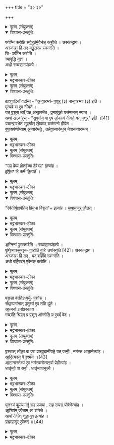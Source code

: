 +++
title = "३० ३०"

+++
<div class="js_include" url="/vedAH_yajuH/taittirIyam/saMhitA/sarva-prastutiH/6/3/08"  newLevelForH1="1" includeTitle="true">


<details><summary>मूलम् (संयुक्तम्)</summary>

पर्य॑ग्नि करोति सर्व॒हुत॑मे॒वैन॑ङ्करो॒त्यस्क॑न्दा॒यास्क॑न्न॒ꣳ॒ हि तद्यद्धु॒तस्य॒ स्कन्द॑ति॒ त्रिᳶ पर्य॑ग्नि करोति॒ त्र्या॑वृ॒द्धि य॒ज्ञोऽथो॒ रख्ष॑सा॒मप॑हत्यै
</details>

<details open><summary>विश्वास-प्रस्तुतिः</summary>

पर्य॑ग्नि करोति सर्व॒हुत॑मे॒वैन॑ङ् करो॒ति । अस्क॑न्दा॒य ।  
अस्क॑न्न॒ꣳ॒ हि तद् यद्धु॒तस्य॒ स्कन्द॑ति ।  
त्रिᳶ पर्य॑ग्नि करोति ।  
त्र्या॑वृ॒द्धि य॒ज्ञः ।  
अथो॒ रख्ष॑सा॒मप॑हत्यै ।  
</details>

<details><summary>मूलम्</summary>

पर्य॑ग्नि करोति सर्व॒हुत॑मे॒वैन॑ङ् करो॒ति । अस्क॑न्दा॒य ।  
अस्क॑न्न॒ꣳ॒ हि तद् यद्धु॒तस्य॒ स्कन्द॑ति ।  
त्रिᳶ पर्य॑ग्नि करोति ।  
त्र्या॑वृ॒द्धि य॒ज्ञः ।  
अथो॒ रख्ष॑सा॒मप॑हत्यै ।  
</details>

<details><summary>भट्टभास्कर-टीका</summary>

1पर्यग्नीत्यादि ॥ परितोग्निर्यस्मिन् कर्मणि स पर्यग्निः । पशुमेवैते यथा पशुयूपाहवनीयशामित्रचात्वालान्यन्तर्भवन्ति तथाऽऽहवनीयादुल्मुकमादाय त्रिःप्रदक्षिणं परियन्ति [र्येति] सर्वहुतमेव पशुं करोति, न किंचिदप्यस्य हीयते । ततश्चास्कन्दाय स्कन्नदोषाभावार्थं भवति । कथमित्याह - अस्कन्नं हीत्यादि । पर्यग्निकरणेन सर्वमिदमग्नौ हुतप्रायं क्रियते; यच्च हुतस्य निवृत्तप्रयोजनस्य स्कन्दति अस्कन्नमेव तत् । न तत्र स्कन्नदोषः । त्रिरिति संख्याविधिः । गतः ॥
</details>

<details><summary>मूलम् (संयुक्तम्)</summary>

ब्रह्मवा॒दिनो॑ वदन्त्यन्वा॒रभ्य॑ᳶ प॒शू (३) र्नान्वा॒रभ्या (३) इति॑ मृ॒त्यवे॒ वा ए॒ष नी॑यते॒ यत्प॒शुस्तय्ँयद॑न्वा॒रभे॑त प्र॒मायु॑को॒ यज॑मानस्स्या॒दथो॒ खल्वा॑हुस्सुव॒र्गाय॒ वा ए॒ष लो॒काय॑ नीयते॒ यत् [41]  
प॒शुरिति॒ यन्नान्वा॒रभे॑त सुव॒र्गाल्लो॒काद्यज॑मानो हीयेत वपा॒श्रप॑णीभ्याम॒न्वार॑भते॒ तन्नेवा॒न्वार॑ब्ध॒न्नेवान॑न्वारब्ध॒म्
</details>

<details open><summary>विश्वास-प्रस्तुतिः</summary>

ब्रह्मवा॒दिनो॑ वदन्ति -
"अ॒न्वा॒रभ्य॑ᳶ प॒शूर् (३) नान्वा॒रभ्या (३) इति॑ ।  
मृ॒त्यवे॒ वा ए॒ष नी॑यते ।  
यत् प॒शुस् तय्ँ यत् अ॑न्वा॒रभे॑त , प्र॒मायु॑को॒ यज॑मानस् स्यात् ।  
अथो॒ खल्वा॑हुस् -
"सुव॒र्गाय॒ वा ए॒ष लो॒काय॑ नीयते॒ यत् प॒शुर्" इति॑ ।[41]  
यन्नान्वा॒रभे॑त सुव॒र्गाल् लो॒काद् यज॑मानो हीयेत ।  
व॒पा॒श्रप॑णीभ्याम् अ॒न्वार॑भते॒ , तन्नेवा॒न्वार॑ब्ध॒न् नेवान॑न्वारब्धम् ।  
</details>

<details><summary>मूलम्</summary>

ब्रह्मवा॒दिनो॑ वदन्ति -
"अ॒न्वा॒रभ्य॑ᳶ प॒शूर् (३) नान्वा॒रभ्या (३) इति॑ ।  
मृ॒त्यवे॒ वा ए॒ष नी॑यते ।  
यत् प॒शुस् तय्ँ यत् अ॑न्वा॒रभे॑त , प्र॒मायु॑को॒ यज॑मानस् स्यात् ।  
अथो॒ खल्वा॑हुस् -
"सुव॒र्गाय॒ वा ए॒ष लो॒काय॑ नीयते॒ यत् प॒शुर्" इति॑ ।[41]  
यन्नान्वा॒रभे॑त सुव॒र्गाल् लो॒काद् यज॑मानो हीयेत ।  
व॒पा॒श्रप॑णीभ्याम् अ॒न्वार॑भते॒ , तन्नेवा॒न्वार॑ब्ध॒न् नेवान॑न्वारब्धम् ।  
</details>

<details><summary>भट्टभास्कर-टीका</summary>

2ब्रह्मवादिन इत्यादि ॥ अन्वारम्भः स्पर्शः । 'विचार्यमाणानाम्' इत्युभयत्र प्लुतः । मृत्यवे इत्यादि । मृत्यवे नीयमानं पशुं यदि हस्तेनान्वारभेत मरणशीलो यजमानस्स्यात् । अथ स्वर्गाय नीयमानं पशुं यदि नान्वारभेत स्वर्गाद्धीयेत यजमानः । तस्मादुभयदोषपरिहारार्थं वपाश्रपणीभ्यामन्वारभेतैव । तद्धि हस्तेनास्पर्शनात् अन्वारब्धमिव न भवति । ताभ्यां स्पर्शनात् अनन्वारब्धमिव च न भवति । ततश्चोभयदोषाप्रसङ्ग इति ।
उभयत्र भावे निष्ठा ॥
</details>

<details><summary>मूलम् (संयुक्तम्)</summary>

उप॒ प्रेष्य॑ होतर्ह॒व्या दे॒वेभ्य॒ इत्या॑हेषि॒तꣳ हि कर्म॑ क्रि॒यते॒
</details>

<details open><summary>विश्वास-प्रस्तुतिः</summary>

"उप॒ प्रेष्य॑ होतर्ह॒व्या दे॒वेभ्य॒" इत्या॑ह ।  
इ॒षि॒तꣳ हि कर्म॑ क्रि॒यते᳚ ।  
</details>

<details><summary>मूलम्</summary>

"उप॒ प्रेष्य॑ होतर्ह॒व्या दे॒वेभ्य॒" इत्या॑ह ।  
इ॒षि॒तꣳ हि कर्म॑ क्रि॒यते᳚ ।  
</details>

<details><summary>भट्टभास्कर-टीका</summary>

3अत्राश्राव्य प्रत्याश्राविते संप्रैष उपप्रैषः । उप प्रेष्येति ॥ तत्र प्रकर्षेण इष्टतमस्य देवसमीपे ख्यापयति । संप्रैषार्थं दर्शयितुमाह - इषितमिति । इष्टं ह्येतत्कर्म पशुयागाख्यं क्रियते; तस्मादेवमाहेति ॥
</details>

<details><summary>मूलम् (संयुक्तम्)</summary>

रेव॑तीर्य॒ज्ञप॑तिम्प्रिय॒धा वि॑श॒तेत्या॑ह यथाय॒जुरे॒वैतद्
</details>

<details open><summary>विश्वास-प्रस्तुतिः</summary>

"रेव॑तीर्य॒ज्ञप॑तिम् प्रिय॒धा वि॑श॒त"+ इत्या॑ह ।
य॒था॒य॒जुर् ए॒वैतत् ।  
</details>

<details><summary>मूलम्</summary>

"रेव॑तीर्य॒ज्ञप॑तिम् प्रिय॒धा वि॑श॒त"+ इत्या॑ह ।
य॒था॒य॒जुर् ए॒वैतत् ।  
</details>

<details><summary>भट्टभास्कर-टीका</summary>

4रेवतीरिति पशुमुदञ्चं नीयमानमनुमन्त्रयते ॥ अत्र यथा यजुषा प्रार्थ्यते 'यज्ञपतिं प्रियधाऽऽविशत' 'हविषस्त्मना यज समस्य तनुवा भव' ' यज्ञे यज्ञपतिं धाः' इति तत्सर्वं तथा संपद्यते । एवमग्निना पुरस्तादित्यादि ॥
</details>

<details><summary>मूलम् (संयुक्तम्)</summary>

अ॒ग्निना॑ पु॒रस्ता॑देति॒ रख्ष॑सा॒मप॑हत्यै पृथि॒व्यास्स॒म्पृच॑ᳶ पा॒हीति॑ ब॒र्हिः [42]  
उपा᳚स्य॒त्यस्क॑न्दा॒यास्क॑न्न॒ꣳ॒ हि तद्यद्ब॒र्हिषि॒ स्कन्द॒त्यथो॑ बर्हि॒षद॑मे॒वैन॑ङ्करोति॒
</details>

<details open><summary>विश्वास-प्रस्तुतिः</summary>

अ॒ग्निना॑ पु॒रस्ता॑देति ।  रख्ष॑सा॒मप॑हत्यै ।  
पृ॒थि॒व्यास्स॒म्पृच॑ᳶ पा॒हीति॑ ब॒र्हिः उपा᳚स्य॒ति [42]। अस्क॑न्दा॒य ।  
अस्क॑न्न॒ꣳ॒ हि तद् , यद् ब॒र्हिषि॒ स्कन्द॑ति ।  
अथो॑ बर्हि॒षद॑म् ए॒वैन॑ङ् करोति ।  
</details>

<details><summary>मूलम्</summary>

अ॒ग्निना॑ पु॒रस्ता॑देति ।  रख्ष॑सा॒मप॑हत्यै ।  
पृ॒थि॒व्यास्स॒म्पृच॑ᳶ पा॒हीति॑ ब॒र्हिः उपा᳚स्य॒ति [42]। अस्क॑न्दा॒य ।  
अस्क॑न्न॒ꣳ॒ हि तद् , यद् ब॒र्हिषि॒ स्कन्द॑ति ।  
अथो॑ बर्हि॒षद॑म् ए॒वैन॑ङ् करोति ।  
</details>

<details><summary>भट्टभास्कर-टीका</summary>

5अग्रतो नीयमानेनाग्निना सहैति । शमिता पशुं नयत् आहवनीयादुल्मुकमादायाग्नीध्रो गच्छति पशोः नीयमानस्य 'पृथिव्यास्संपृचः' इति पशुनिहननस्थाने निहन्यमानाय बर्हिरुपास्यति । उपाकरणायान्यतरत् । अस्कन्दायेत्यादि । गतम् । बर्हिषदं बर्हिषि सादितंकरोति । छान्दसः सलोपः ॥
</details>

<details><summary>मूलम् (संयुक्तम्)</summary>

परा॒ङा व॑र्ततेऽध्व॒र्युᳶ प॒शोस्सं᳚ज्ञ॒प्यमा॑नात्प॒शुभ्य॑ ए॒व तन्नि ह्नु॑त आ॒त्मनोना᳚व्रस्काय॒ गच्छ॑ति॒ श्रिय॒म्प्र प॒शूना᳚प्नोति॒ य ए॒वव्ँवेद॑
</details>

<details open><summary>विश्वास-प्रस्तुतिः</summary>

परा॒ङा व॑र्ततेऽध्व॒र्युᳶ प॒शोस् ।  
सं᳚ज्ञ॒प्यमा॑नात् प॒शुभ्य॑ ए॒व तन्नि ह्नु॑ते ।  
आ॒त्मनो ऽना᳚व्रस्काय ।  
गच्छ॑ति॒ श्रिय॒म् प्र प॒शून् आ᳚प्नोति॒ य ए॒वव्ँ वेद॑ ।  
</details>

<details><summary>मूलम्</summary>

परा॒ङा व॑र्ततेऽध्व॒र्युᳶ प॒शोस् ।  
सं᳚ज्ञ॒प्यमा॑नात् प॒शुभ्य॑ ए॒व तन्नि ह्नु॑ते ।  
आ॒त्मनो ऽना᳚व्रस्काय ।  
गच्छ॑ति॒ श्रिय॒म् प्र प॒शून् आ᳚प्नोति॒ य ए॒वव्ँ वेद॑ ।  
</details>

<details><summary>भट्टभास्कर-टीका</summary>

6पराङिति ॥ हन्यमानात्पशोः पराङ्मुख आवर्त्योऽध्वर्युः । तथा सति पशुभ्यो निह्नवः अपलापः कृतो भवति नाहमस्य मारयितेति पशुभ्यः ख्यापितं भवति । तच्चात्मनोनाव्रस्काय अच्छेदाय भवति । व्रश्चतिस्सकारोपध इष्यते, घञि कुत्वे चुत्वं निवर्तते । गच्छतीत्यादि । वेदितुः फलम् ॥
</details>

<details><summary>मूलम् (संयुक्तम्)</summary>

प॒श्चाल्लो॑का॒ वा ए॒षा प्राच्यु॒दानी॑यते॒ यत्पत्नी॒ नम॑स्त आता॒नेत्या॑हादि॒त्यस्य॒ वै र॒श्मयः॑ [43]  
आ॒ता॒नास्तेभ्य॑ ए॒व नम॑स्करोत्यन॒र्वा प्रेहीत्या॑ह॒ भ्रातृ॑व्यो॒ वा अर्वा॒ भ्रातृ॑व्यापनुत्त्यै
</details>

<details open><summary>विश्वास-प्रस्तुतिः</summary>

प॒श्चाल् लो॑का॒ वा ए॒षा प्राच्यु॒दानी॑यते॒ यत् पत्नी॒ , नम॑स्त आता॒नेत्या॑ह ।  
आ॒दि॒त्यस्य॒ वै र॒श्मयः॑ ।[43]  
आ॒ता॒नास्तेभ्य॑ ए॒व नम॑स्करोत्यन॒र्वा प्रेहीत्या॑ह ।  
भ्रातृ॑व्यो॒ वा अर्वा॒ , भ्रातृ॑व्यापनुत्त्यै ।
</details>

<details><summary>मूलम्</summary>

प॒श्चाल् लो॑का॒ वा ए॒षा प्राच्यु॒दानी॑यते॒ यत् पत्नी॒ , नम॑स्त आता॒नेत्या॑ह ।  
आ॒दि॒त्यस्य॒ वै र॒श्मयः॑ ।[43]  
आ॒ता॒नास्तेभ्य॑ ए॒व नम॑स्करोत्यन॒र्वा प्रेहीत्या॑ह ।  
भ्रातृ॑व्यो॒ वा अर्वा॒ , भ्रातृ॑व्यापनुत्त्यै ।
</details>

<details><summary>भट्टभास्कर-टीका</summary>

7पश्चाल्लोकेत्यादि ॥ अत्र 'नमस्त आतान' इति पत्नीमादित्यमुदीक्षयति । 'अनर्वा प्रेहि' इत्यादि प्राचीमेनामुदानयन्वाचयति । तत्रेदमुच्यते । पश्चाल्लोका पश्चात्स्थानस्थिता इदानीं प्राच्युदानीयते पत्नी । तस्मात् 'नमस्त आतान'51 इत्यादित्यमुपतिष्ठते आभिमुख्येनातन्यमानोरश्मिः आतान इति कृत्वा । तदेवाह - आदित्यस्य वा इति । मन्त्रे मतुब्लोपः । अनर्वेति । कुत्सितमरणम् । 'अवद्यावम' इति अर्तेः नन्प्रत्ययोर्वादेशश्च निपात्यते । तद्रहितः अनर्वा, 'भ्रातृव्यो वा अर्वा' इति ब्राह्मणे वनिप्प्रत्ययान्तस्य दर्शनात् सोपि तदर्थोस्तीति ज्ञायते । भ्रातृव्यापनुतिशब्दो दासीभारादिर्द्रष्टव्यः ॥
</details>

<details><summary>मूलम् (संयुक्तम्)</summary>

घृ॒तस्य॑ कु॒ल्यामनु॑ स॒ह प्र॒जया॑ स॒ह रा॒यस्पोषे॒णेत्या॑हा॒शिष॑मे॒वैतामा शा᳚स्त॒ आपो॑ देवीश्शुद्धायुव॒ इत्या॑ह यथाय॒जुरे॒वैतत् ॥ [44]  
</details>

<details open><summary>विश्वास-प्रस्तुतिः</summary>

घृ॒तस्य॑ कु॒ल्यामनु॑ स॒ह प्र॒जया॑ , स॒ह रा॒यस् पोषे॒णेत्या॑ह ।   
आ॒शिष॑म् ए॒वैताम् आ शा᳚स्ते ।   
आपो॑ देवीश् शुद्धायुव॒ इत्या॑ह ।  
य॒था॒य॒जुर् ए॒वैतत् ॥ [44]  
</details>

<details><summary>मूलम्</summary>

घृ॒तस्य॑ कु॒ल्यामनु॑ स॒ह प्र॒जया॑ , स॒ह रा॒यस् पोषे॒णेत्या॑ह ।   
आ॒शिष॑म् ए॒वैताम् आ शा᳚स्ते ।   
आपो॑ देवीश् शुद्धायुव॒ इत्या॑ह ।  
य॒था॒य॒जुर् ए॒वैतत् ॥ [44]  
</details>

<details><summary>भट्टभास्कर-टीका</summary>

8घृतस्य कुल्यामित्यादि प्रार्थना ॥ आपो देवीरिति पत्नीमपोवेक्षमाणां वाचयति । यथा यजुरिति । ऊर्ध्वं भूयास्मेत्येतद्यथा यजुस्संपद्यते एवेति ॥

इति षष्ठे तृतीये अष्टमोनुवाकः ॥  
</details>

</div>